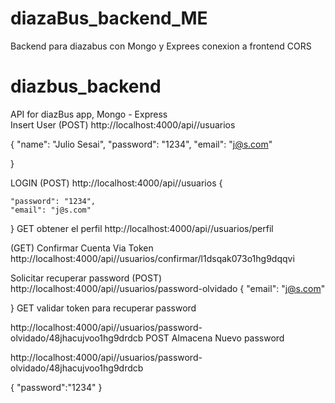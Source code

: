 # diazaBus_backend_ME
Backend para diazabus con Mongo y Exprees conexion a frontend CORS
# diazbus_backend
API for diazBus app, Mongo - Express   
Insert User (POST)
http://localhost:4000/api//usuarios

{
    "name": "Julio Sesai",
    "password": "1234",
    "email": "j@s.com"


}

LOGIN (POST)
http://localhost:4000/api//usuarios
{
     
    "password": "1234",
    "email": "j@s.com"


}
GET   obtener el perfil
http://localhost:4000/api//usuarios/perfil

(GET) Confirmar Cuenta Via Token
http://localhost:4000/api//usuarios/confirmar/l1dsqak073o1hg9dqqvi

Solicitar recuperar password (POST)
http://localhost:4000/api//usuarios/password-olvidado
{
    "email": "j@s.com"

}
GET validar token para recuperar password

http://localhost:4000/api//usuarios/password-olvidado/48jhacujvoo1hg9drdcb
POST  Almacena Nuevo password

http://localhost:4000/api//usuarios/password-olvidado/48jhacujvoo1hg9drdcb

{
    "password":"1234"
}


